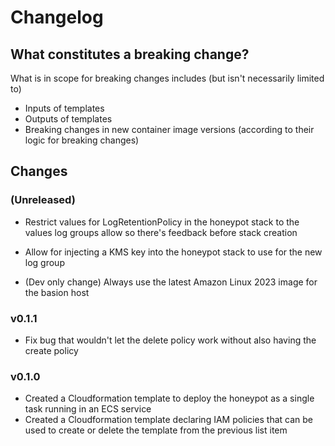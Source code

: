 # Changelog

## What constitutes a breaking change?

What is in scope for breaking changes includes (but isn't necessarily limited to)

- Inputs of templates
- Outputs of templates
- Breaking changes in new container image versions (according to their logic for breaking changes)

## Changes

### (Unreleased)

- Restrict values for LogRetentionPolicy in the honeypot stack to the values log groups allow so there's feedback before stack creation
- Allow for injecting a KMS key into the honeypot stack to use for the new log group

- (Dev only change) Always use the latest Amazon Linux 2023 image for the basion host

### v0.1.1

- Fix bug that wouldn't let the delete policy work without also having the create policy

### v0.1.0

- Created a Cloudformation template to deploy the honeypot as a single task running in an ECS service
- Created a Cloudformation template declaring IAM policies that can be used to create or delete the template from the previous list item
